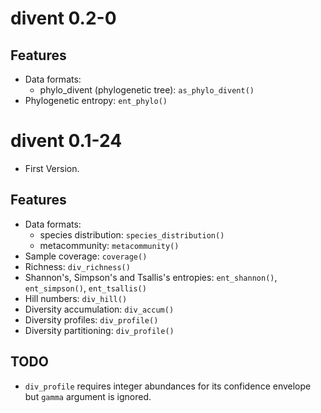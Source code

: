 # divent 0.2-0

## Features

- Data formats: 
    - phylo_divent (phylogenetic tree): `as_phylo_divent()`
- Phylogenetic entropy: `ent_phylo()`


# divent 0.1-24

- First Version.

## Features

- Data formats: 
    - species distribution: `species_distribution()`
    - metacommunity: `metacommunity()`
- Sample coverage: `coverage()`
- Richness: `div_richness()`
- Shannon's, Simpson's and Tsallis's entropies: `ent_shannon()`, `ent_simpson()`, `ent_tsallis()`
- Hill numbers: `div_hill()`
- Diversity accumulation: `div_accum()`
- Diversity profiles: `div_profile()`
- Diversity partitioning: `div_profile()`

## TODO
- `div_profile` requires integer abundances for its confidence envelope but `gamma` argument is ignored.
